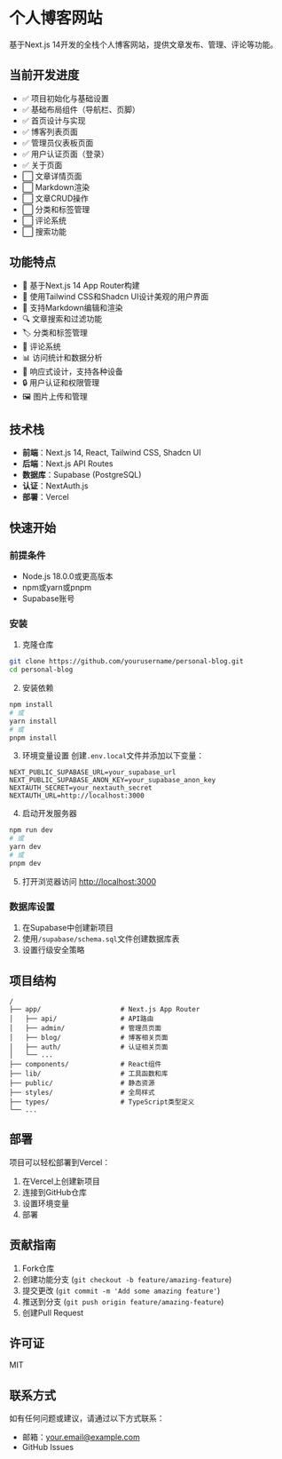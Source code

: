 # 个人博客网站

基于Next.js 14开发的全栈个人博客网站，提供文章发布、管理、评论等功能。

## 当前开发进度

- ✅ 项目初始化与基础设置
- ✅ 基础布局组件（导航栏、页脚）
- ✅ 首页设计与实现
- ✅ 博客列表页面
- ✅ 管理员仪表板页面
- ✅ 用户认证页面（登录）
- ✅ 关于页面
- ⬜ 文章详情页面
- ⬜ Markdown渲染
- ⬜ 文章CRUD操作
- ⬜ 分类和标签管理
- ⬜ 评论系统
- ⬜ 搜索功能

## 功能特点

- 🚀 基于Next.js 14 App Router构建
- 💅 使用Tailwind CSS和Shadcn UI设计美观的用户界面
- 📝 支持Markdown编辑和渲染
- 🔍 文章搜索和过滤功能
- 🏷️ 分类和标签管理
- 💬 评论系统
- 📊 访问统计和数据分析
- 📱 响应式设计，支持各种设备
- 🔒 用户认证和权限管理
- 🖼️ 图片上传和管理

## 技术栈

- **前端**：Next.js 14, React, Tailwind CSS, Shadcn UI
- **后端**：Next.js API Routes
- **数据库**：Supabase (PostgreSQL)
- **认证**：NextAuth.js
- **部署**：Vercel

## 快速开始

### 前提条件

- Node.js 18.0.0或更高版本
- npm或yarn或pnpm
- Supabase账号

### 安装

1. 克隆仓库
```bash
git clone https://github.com/yourusername/personal-blog.git
cd personal-blog
```

2. 安装依赖
```bash
npm install
# 或
yarn install
# 或
pnpm install
```

3. 环境变量设置
创建`.env.local`文件并添加以下变量：
```
NEXT_PUBLIC_SUPABASE_URL=your_supabase_url
NEXT_PUBLIC_SUPABASE_ANON_KEY=your_supabase_anon_key
NEXTAUTH_SECRET=your_nextauth_secret
NEXTAUTH_URL=http://localhost:3000
```

4. 启动开发服务器
```bash
npm run dev
# 或
yarn dev
# 或
pnpm dev
```

5. 打开浏览器访问 [http://localhost:3000](http://localhost:3000)

### 数据库设置

1. 在Supabase中创建新项目
2. 使用`/supabase/schema.sql`文件创建数据库表
3. 设置行级安全策略

## 项目结构

```
/
├── app/                    # Next.js App Router
│   ├── api/                # API路由
│   ├── admin/              # 管理员页面
│   ├── blog/               # 博客相关页面
│   ├── auth/               # 认证相关页面
│   └── ...
├── components/             # React组件
├── lib/                    # 工具函数和库
├── public/                 # 静态资源
├── styles/                 # 全局样式
├── types/                  # TypeScript类型定义
└── ...
```

## 部署

项目可以轻松部署到Vercel：

1. 在Vercel上创建新项目
2. 连接到GitHub仓库
3. 设置环境变量
4. 部署

## 贡献指南

1. Fork仓库
2. 创建功能分支 (`git checkout -b feature/amazing-feature`)
3. 提交更改 (`git commit -m 'Add some amazing feature'`)
4. 推送到分支 (`git push origin feature/amazing-feature`)
5. 创建Pull Request

## 许可证

MIT

## 联系方式

如有任何问题或建议，请通过以下方式联系：

- 邮箱：your.email@example.com
- GitHub Issues
